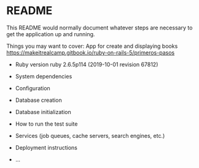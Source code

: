 # README

This README would normally document whatever steps are necessary to get the
application up and running.

Things you may want to cover:
  App for create and displaying books 
  https://makeitrealcamp.gitbook.io/ruby-on-rails-5/primeros-pasos
* Ruby version
  ruby 2.6.5p114 (2019-10-01 revision 67812)
* System dependencies

* Configuration

* Database creation

* Database initialization

* How to run the test suite

* Services (job queues, cache servers, search engines, etc.)

* Deployment instructions

* ...
